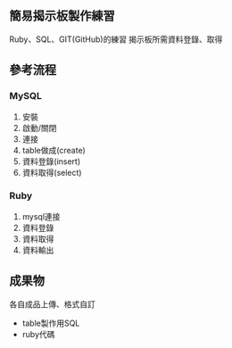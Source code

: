 ## 簡易揭示板製作練習
Ruby、SQL、GIT(GitHub)的練習
揭示板所需資料登錄、取得

## 參考流程

### MySQL
1. 安裝
2. 啟動/關閉
3. 連接
4. table做成(create)
5. 資料登錄(insert)
6. 資料取得(select)

### Ruby
1. mysql連接
2. 資料登錄
3. 資料取得
4. 資料輸出

## 成果物
各自成品上傳、格式自訂

- table製作用SQL
- ruby代碼

